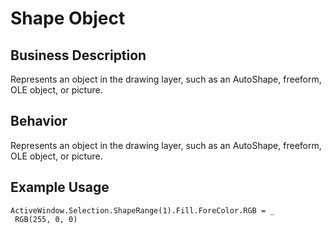 # Shape Object

## Business Description
Represents an object in the drawing layer, such as an AutoShape, freeform, OLE object, or picture.

## Behavior
Represents an object in the drawing layer, such as an AutoShape, freeform, OLE object, or picture.

## Example Usage
```vba
ActiveWindow.Selection.ShapeRange(1).Fill.ForeColor.RGB = _ 
 RGB(255, 0, 0)
```